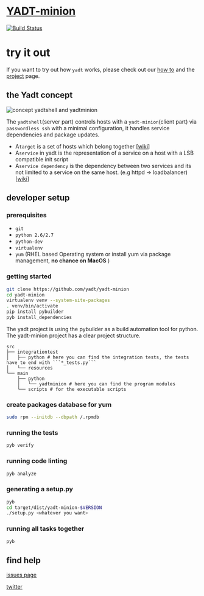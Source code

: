 # [YADT-minion](http://yadt-project.org)
[![Build Status](https://travis-ci.org/yadt/yadt-minion.svg?branch=master)](https://travis-ci.org/yadt/yadt-minion)

# try it out

If you want to try out how ```yadt``` works, please check out our [how to](https://github.com/yadt/try-it-yourself) and the [project](http://www.yadt-project.org/) page.

## the Yadt concept

![concept yadtshell and yadtminion](https://raw.githubusercontent.com/yadt/try-it-yourself/master/images/yadtshell_to_yadtminion.png)

The ```yadtshell```(server part) controls hosts with a ```yadt-minion```(client part) via ```passwordless ssh``` with a minimal configuration, it handles service dependencies and package updates.
- A```target``` is a set of hosts which belong together [[wiki](https://github.com/yadt/yadtshell/wiki/Target)]
- A```service``` in yadt is the representation of a service on a host with a LSB compatible init script
- A```service dependency``` is the dependency between two services and its not limited to a service on the same host. (e.g httpd -> loadbalancer) [[wiki](https://github.com/yadt/yadtshell/wiki/Metatargets,-Dependencies-and-Readonly-Services)]

## developer setup

### prerequisites
- ```git```
- ```python 2.6/2.7```
- ```python-dev```
- ```virtualenv```
- ```yum```
(RHEL based Operating system or install yum via package management, **no chance on MacOS**
)

### getting started

```bash
git clone https://github.com/yadt/yadt-minion
cd yadt-minion
virtualenv venv --system-site-packages
. venv/bin/activate
pip install pybuilder
pyb install_dependencies
```

The yadt project is using the pybuilder as a build automation tool for python. The yadt-minion project has a clear project structure.

```
src
├── integrationtest
│   ├── python # here you can find the integration tests, the tests have to end with ```*_tests.py```
│   └── resources
└── main
    ├── python
    │   └── yadtminion # here you can find the program modules
    └── scripts # for the executable scripts
```

### create packages database for yum
  
```bash
sudo rpm --initdb --dbpath /.rpmdb
```

### running the tests
```bash
pyb verify
```

### running code linting

```bash
pyb analyze
```

### generating a setup.py
```bash
pyb
cd target/dist/yadt-minion-$VERSION
./setup.py <whatever you want>
```

### running all tasks together
```bash
pyb
```

## find help

[issues page](https://github.com/yadt/yadt-minion/issues)

[twitter](https://twitter.com/yadtproject)
